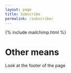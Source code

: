 ```yaml
---
layout: page
title: Subscribe
permalink: /subscribe/
---
```


{% include mailchimp.html %}

# Other means

Look at the footer of the page
